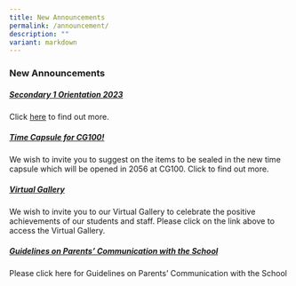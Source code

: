 ```yaml
---
title: New Announcements
permalink: /announcement/
description: ""
variant: markdown
---
```

### **New Announcements**

##### **[Secondary 1 Orientation 2023](https://crescentgirlsschool.sg/about-cgs/admission/sec1-registration-2023/)**

Click [here](https://crescentgirlsschool.sg/about-cgs/admission/sec1-registration-2023/) to find out more.

##### **[Time Capsule for CG100!](https://staging.d38imrvfgjjnoy.amplifyapp.com/whats-happening/2022/time-capsule/)**

We wish to invite you to suggest on the items to be sealed in the new time capsule which will be opened in 2056 at CG100. Click to find out more.

##### **[Virtual Gallery](https://staging.d38imrvfgjjnoy.amplifyapp.com/our-achievements/virtual-gallery/)**
We wish to invite you to our Virtual Gallery to celebrate the positive achievements of our students and staff. Please click on the link above to access the Virtual Gallery.

##### **[Guidelines on Parents’ Communication with the School](https://staging.d38imrvfgjjnoy.amplifyapp.com/whats-happening/2022/guidelines-on-parents-communication-with-school/)**

Please click here for Guidelines on Parents’ Communication with the School